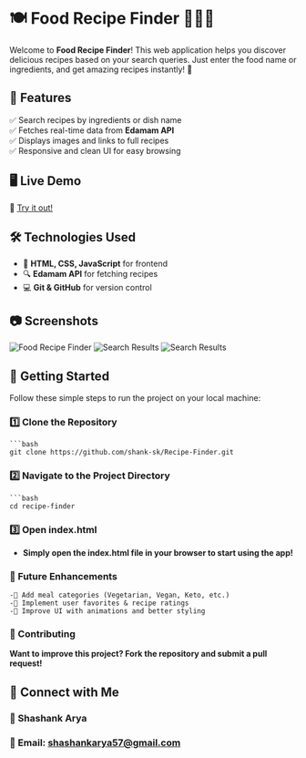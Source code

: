 # 🍽️ Food Recipe Finder 🍕🍔🥗

Welcome to **Food Recipe Finder**! This web application helps you discover delicious recipes based on your search queries. Just enter the food name or ingredients, and get amazing recipes instantly! 🚀

## 🌟 Features
✅ Search recipes by ingredients or dish name  
✅ Fetches real-time data from **Edamam API**  
✅ Displays images and links to full recipes  
✅ Responsive and clean UI for easy browsing  

## 🖥️ Live Demo
🔗 [Try it out!](https://shank-sk.github.io/Recipe-Finder/)  

## 🛠️ Technologies Used
- 🎨 **HTML, CSS, JavaScript** for frontend  
- 🔍 **Edamam API** for fetching recipes  
- 💻 **Git & GitHub** for version control  

## 📷 Screenshots
![Food Recipe Finder](https://github.com/user-attachments/assets/b134bbee-ccfa-48f8-a2fc-853a9de6201e)
![Search Results](https://github.com/user-attachments/assets/1e054c36-4cf8-43b3-bf38-7175cb9254d3)
![Search Results](https://github.com/user-attachments/assets/03a76435-68bb-4218-b57f-4558b75bcb2a)



## 🚀 Getting Started
Follow these simple steps to run the project on your local machine:

  ### 1️⃣ Clone the Repository
    ```bash
    git clone https://github.com/shank-sk/Recipe-Finder.git

  ### 2️⃣ Navigate to the Project Directory
    ```bash
    cd recipe-finder
  ### 3️⃣ Open index.html
   - **Simply open the index.html file in your browser to start using the app!**

  ### 🎯 Future Enhancements
    -🔹 Add meal categories (Vegetarian, Vegan, Keto, etc.)
    -🔹 Implement user favorites & recipe ratings
    -🔹 Improve UI with animations and better styling

  ### 🤝 Contributing
  **Want to improve this project? Fork the repository and submit a pull request!**

  ## 🔗 Connect with Me
### 👤 Shashank Arya
### 📧 Email: shashankarya57@gmail.com
